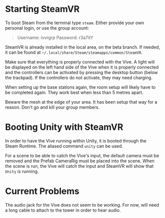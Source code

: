 # Starting SteamVR

To boot Steam from the terminal type `steam`.
Either provide your own personal login, or use the group account:

> Username: ivvrgrp
> Password: r3a7itY

SteamVR is already installed in the local area, on the beta branch. If needed, it can be found at `~/.local/share/Steam/steamapps/common/SteamVR`.

Make sure that everything is properly connected with the Vive. A light will be displayed on the left hand side of the Vive when it is properly connected and the controllers can be activated by pressing the desktop button (below the trackpad). If the controllers do not activate, they may need charging.

When setting up the base stations again, the room setup will likely have to be completed again. They work best when less than 5 metres apart.

Beware the mesh at the edge of your area. It has been setup that way for a reason. Don't go and kill your group members.

# Booting Unity with SteamVR

In order to have the Vive running within Unity, it is booted through the Steam Runtime. The aliased command `unity` can be used.

For a scene to be able to catch the Vive's input, the default camera must be removed and the Prefab CameraRig must be placed into the scene. When the scene is run, the Vive will catch the input and SteamVR will show that `Unity` is running.

# Current Problems

The audio jack for the Vive does not seem to be working. For now, will need a long cable to attach to the tower in order to hear audio.